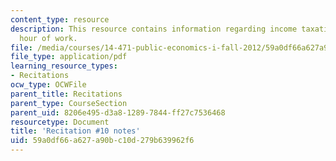 ```yaml
---
content_type: resource
description: This resource contains information regarding income taxation with fixed
  hour of work.
file: /media/courses/14-471-public-economics-i-fall-2012/59a0df66a627a90bc10d279b639962f6_MIT14_471F12_recnotes10.pdf
file_type: application/pdf
learning_resource_types:
- Recitations
ocw_type: OCWFile
parent_title: Recitations
parent_type: CourseSection
parent_uid: 8206e495-d3a8-1289-7844-ff27c7536468
resourcetype: Document
title: 'Recitation #10 notes'
uid: 59a0df66-a627-a90b-c10d-279b639962f6
---
```

